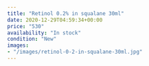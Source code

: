 ```yaml
---
title: "Retinol 0.2% in squalane 30ml"
date: 2020-12-29T04:59:34+00:00
price: "530"
availability: "In stock"
condition: "New"
images:
- "/images/retinol-0-2-in-squalane-30ml.jpg"
---
```


